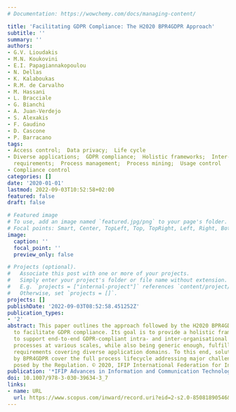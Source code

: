 ```yaml
---
# Documentation: https://wowchemy.com/docs/managing-content/

title: 'Facilitating GDPR Compliance: The H2020 BPR4GDPR Approach'
subtitle: ''
summary: ''
authors:
- G.V. Lioudakis
- M.N. Koukovini
- E.I. Papagiannakopoulou
- N. Dellas
- K. Kalaboukas
- R.M. de Carvalho
- M. Hassani
- L. Bracciale
- G. Bianchi
- A. Juan-Verdejo
- S. Alexakis
- F. Gaudino
- D. Cascone
- P. Barracano
tags:
- Access control;  Data privacy;  Life cycle
- Diverse applications;  GDPR compliance;  Holistic frameworks;  Inter-organisational;  Operational
  requirements;  Process management;  Process mining;  Usage control
- Compliance control
categories: []
date: '2020-01-01'
lastmod: 2022-09-03T10:52:58+02:00
featured: false
draft: false

# Featured image
# To use, add an image named `featured.jpg/png` to your page's folder.
# Focal points: Smart, Center, TopLeft, Top, TopRight, Left, Right, BottomLeft, Bottom, BottomRight.
image:
  caption: ''
  focal_point: ''
  preview_only: false

# Projects (optional).
#   Associate this post with one or more of your projects.
#   Simply enter your project's folder or file name without extension.
#   E.g. `projects = ["internal-project"]` references `content/project/deep-learning/index.md`.
#   Otherwise, set `projects = []`.
projects: []
publishDate: '2022-09-03T08:52:58.451252Z'
publication_types:
- '2'
abstract: This paper outlines the approach followed by the H2020 BPR4GDPR project
  to facilitate GDPR compliance. Its goal is to provide a holistic framework able
  to support end-to-end GDPR-compliant intra- and inter-organisational ICT-enabled
  processes at various scales, while also being generic enough, fulfilling operational
  requirements covering diverse application domains. To this end, solutions proposed
  by BPR4GDPR cover the full process lifecycle addressing major challenges and priorities
  posed by the Regulation. © 2020, IFIP International Federation for Information Processing.
publication: '*IFIP Advances in Information and Communication Technology*'
doi: 10.1007/978-3-030-39634-3_7
links:
- name: URL
  url: https://www.scopus.com/inward/record.uri?eid=2-s2.0-85081890546&doi=10.1007%2f978-3-030-39634-3_7&partnerID=40&md5=cbb6069368d8f110e631764bc04eebfe
---
```

